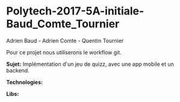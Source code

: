 # Polytech-2017-5A-initiale-Baud_Comte_Tournier
Adrien Baud - Adrien Comte - Quentin Tournier

Pour ce projet nous utiliserons le workflow git.

**Sujet:**
Implémentation d'un jeu de quizz, avec une app mobile et un backend.

**Technologies:**
 
**Libs:** 
